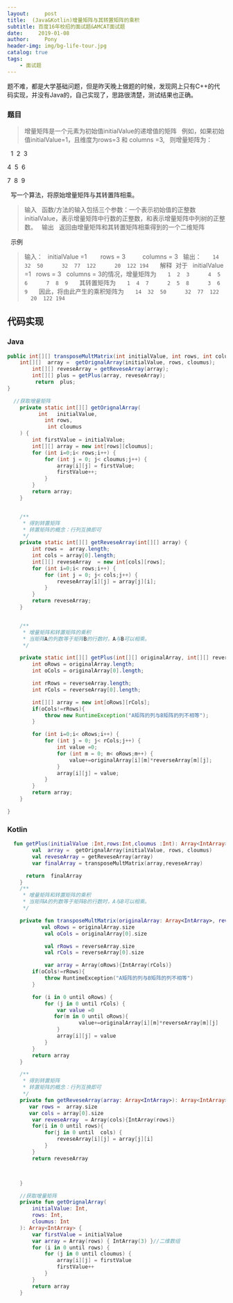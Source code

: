 ```yaml
---
layout:     post
title:  (Java&Kotlin)增量矩阵与其转置矩阵的乘积
subtitle: 百度16年校招的面试题&AMCAT面试题
date:     2019-01-08
author:     Pony
header-img: img/bg-life-tour.jpg
catalog: true
tags:
    - 面试题
---
```

题不难，都是大学基础问题，但是昨天晚上做题的时候，发现网上只有C++的代码实现，并没有Java的，自己实现了，思路很清楚，测试结果也正确。
### 题目

>增量矩阵是一个元素为初始值initialValue的递增值的矩阵
  例如，如果初始值initialValue=1，且维度为rows=3 和 columns =3,
  则增量矩阵为：

 
 1  2  3
 
4  5  6

7  8  9

  写一个算法，将原始增量矩阵与其转置阵相乘。



>输入
  函数/方法的输入包括三个参数：一个表示初始值的正整数 initialValue，表示增量矩阵中行数的正整数，和表示增量矩阵中列树的正整数。
  输出
  返回由增量矩阵和其转置矩阵相乘得到的一个二维矩阵

  示例
>输入：
  initialValue =1 
  
    rows = 3 
    
    columns = 3
  输出：
  ```
  14  32  50
  
  32  77  122
  
  20  122 194
  ```
  解释  对于
   initialValue =1   rows = 3   columns = 3的情况，增量矩阵为
  ```
  1  2  3
  
  4  5  6
  
  7  8  9
  ```
  其转置矩阵为
  ```
  1  4  7
  
  2  5  8
  
  3  6  9
  ```
  因此，将由此产生的乘积矩阵为
  ```
  14  32  50
  
  32  77  122
  
  20  122 194
  ```


## 代码实现
### Java
```java
public int[][] transposeMultMatrix(int initialValue, int rows, int columns){
    int[][]  array =  getOrignalArray(initialValue, rows, cloumus);
        int[][] reveseArray = getReveseArray(array);
        int[][] plus = getPlus(array, reveseArray);
         return  plus;
}

  //获取增量矩阵
    private static int[][] getOrignalArray(
          int   initialValue,
            int rows,
             int cloumus
    ) {
        int firstValue = initialValue;
        int[][] array = new int[rows][cloumus];
        for (int i=0;i< rows;i++) {
            for (int j = 0; j< cloumus;j++) {
                array[i][j] = firstValue;
                firstValue++;
            }
        }
        return array;
    }


    /**
     * 得到转置矩阵
     * 转置矩阵的概念：行列互换即可
     */
    private static int[][] getReveseArray(int[][] array) {
        int rows =  array.length;
        int cols = array[0].length;
        int[][] reveseArray  = new int[cols][rows];
        for (int i=0;i< rows;i++) {
            for (int j = 0; j< cols;j++) {
                reveseArray[i][j] = array[j][i];
            }
        }
        return reveseArray;
    }


    /**
     * 增量矩阵和转置矩阵的乘积
     * 当矩阵A的列数等于矩阵B的行数时，A与B可以相乘。
     */

    private static int[][] getPlus(int[][] originalArray, int[][] reverseArray) {
        int oRows = originalArray.length;
        int oCols = originalArray[0].length;

        int rRows = reverseArray.length;
        int rCols = reverseArray[0].length;

        int[][] array = new int[oRows][rCols];
        if(oCols!=rRows){
            throw new RuntimeException("A矩阵的列与B矩阵的列不相等");
        }

        for (int i=0;i< oRows;i++) {
            for (int j = 0; j< rCols;j++) {
                int value =0;
                for (int m = 0; m< oRows;m++) {
                    value+=originalArray[i][m]*reverseArray[m][j];
                }
                array[i][j] = value;
            }
        }
        return array;
    }

}

```

### Kotlin

```kotlin
  fun getPlus(initialValue :Int,rows:Int,cloumus :Int): Array<IntArray> {
        val  array =  getOrignalArray(initialValue, rows, cloumus)
        val reveseArray = getReveseArray(array)
        var finalArray = transposeMultMatrix(array,reveseArray)

      return  finalArray
    }
    /**
     * 增量矩阵和转置矩阵的乘积
     * 当矩阵A的列数等于矩阵B的行数时，A与B可以相乘。
     */

    private fun transposeMultMatrix(originalArray: Array<IntArray>, reverseArray: Array<IntArray>): Array<IntArray> {
           val oRows = originalArray.size
            val oCols = originalArray[0].size

            val rRows = reverseArray.size
            val rCols = reverseArray[0].size

            var array = Array(oRows){IntArray(rCols)}
        if(oCols!=rRows){
            throw RuntimeException("A矩阵的列与B矩阵的列不相等")
        }

        for (i in 0 until oRows) {
            for (j in 0 until rCols) {
                var value =0
               for(m in 0 until oRows){
                       value+=originalArray[i][m]*reverseArray[m][j]
                }
                array[i][j] = value
            }
        }
        return array
    }

    /**
     * 得到转置矩阵
     * 转置矩阵的概念：行列互换即可
     */
    private fun getReveseArray(array: Array<IntArray>): Array<IntArray> {
       var rows =  array.size
       var cols = array[0].size
        var reveseArray  = Array(cols){IntArray(rows)}
        for(i in 0 until rows){
            for(j in 0 until  cols) {
                reveseArray[i][j] = array[j][i]
            }
        }
        return reveseArray



    }

    //获取增量矩阵
    private fun getOrignalArray(
        initialValue: Int,
        rows: Int,
        cloumus: Int
    ): Array<IntArray> {
        var firstValue = initialValue
        var array = Array(rows) { IntArray(3) }//二维数组
        for (i in 0 until rows) {
            for (j in 0 until cloumus) {
                array[i][j] = firstValue
                firstValue++
            }
        }
        return array
    }
```